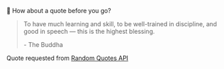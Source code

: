 📣 How about a quote before you go?

> To have much learning and skill, to be well-trained in discipline, and good in speech — this is the highest blessing.
>
> <p>- The Buddha</p>

Quote requested from [Random Quotes API](https://github.com/lukePeavey/quotable)
